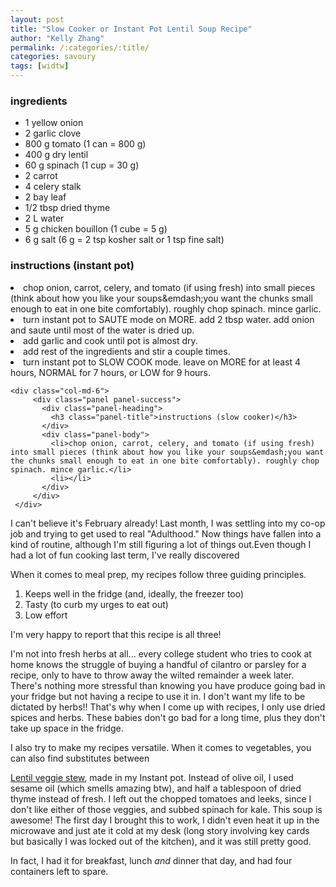 ```yaml
---
layout: post
title: "Slow Cooker or Instant Pot Lentil Soup Recipe"
author: "Kelly Zhang"
permalink: /:categories/:title/
categories: savoury
tags: [widtw]
---
```



<div class="row">
    <div class="col-md-12">
        <div class="panel panel-primary">
          <div class="panel-heading">
            <h3 class="panel-title">ingredients</h3>
          </div>
          <div class="panel-body">
            <ul><li>1 yellow onion</li>
            <li>2 garlic clove</li>
            <li>800 g tomato (1 can = 800 g)</li>
            <li>400 g dry lentil</li>
            <li>60 g spinach (1 cup = 30 g)</li>
            <li>2 carrot</li>
            <li>4 celery stalk</li>
            <li>2 bay leaf</li>
            <li>1/2 tbsp dried thyme</li>
            <li>2 L water</li>
            <li>5 g chicken bouillon (1 cube = 5 g)</li>
            <li>6 g salt (6 g = 2 tsp kosher salt or 1 tsp fine salt)</li></ul>
          </div>
        </div>
    </div>
</div>

<div class="row">
   <div class="col-md-6">
        <div class="panel panel-success">
          <div class="panel-heading">
            <h3 class="panel-title">instructions (instant pot)</h3>
          </div>
          <div class="panel-body">
            <li>chop onion, carrot, celery, and tomato (if using fresh) into small pieces (think about how you like your soups&emdash;you want the chunks small enough to eat in one bite comfortably). roughly chop spinach. mince garlic.</li>
            <li>turn instant pot to SAUTE mode on MORE. add 2 tbsp water. add onion and saute until most of the water is dried up.</li>
            <li>add garlic and cook until pot is almost dry.</li>
            <li>add rest of the ingredients and stir a couple times.</li>
            <li>turn instant pot to SLOW COOK mode. leave on MORE for at least 4 hours, NORMAL for 7 hours, or LOW for 9 hours.</li>
          </div>
        </div>
    </div>

    <div class="col-md-6">
         <div class="panel panel-success">
           <div class="panel-heading">
             <h3 class="panel-title">instructions (slow cooker)</h3>
           </div>
           <div class="panel-body">
             <li>chop onion, carrot, celery, and tomato (if using fresh) into small pieces (think about how you like your soups&emdash;you want the chunks small enough to eat in one bite comfortably). roughly chop spinach. mince garlic.</li>
             <li></li>
           </div>
         </div>
     </div>
</div>

I can't believe it's February already! Last month, I was settling into my co-op job and trying to get used to real "Adulthood."  Now things have fallen into a kind of routine, although I'm still figuring a lot of things out.Even though I had a lot of fun cooking last term, I've really discovered

When it comes to meal prep, my recipes follow three guiding principles.

1. Keeps well in the fridge (and, ideally, the freezer too)
1. Tasty (to curb my urges to eat out)
1. Low effort

I'm very happy to report that this recipe is all three!

I'm not into fresh herbs at all... every college student who tries to cook at home knows the struggle of buying a handful of cilantro or parsley for a recipe, only to have to throw away the wilted remainder a week later. There's nothing more stressful than knowing you have produce going bad in your fridge but not having a recipe to use it in. I don't want my life to be dictated by herbs!! That's why when I come up with recipes, I only use dried spices and herbs. These babies don't go bad for a long time, plus they don't take up space in the fridge.

I also try to make my recipes versatile. When it comes to vegetables, you can also find substitutes between

[Lentil veggie stew](https://weelicious.com/2011/01/02/crock-pot-lentil-veggie-stew/), made in my Instant pot. Instead of olive oil, I used sesame oil (which smells amazing btw), and half a tablespoon of dried thyme instead of fresh. I left out the chopped tomatoes and leeks, since I don't like either of those veggies, and subbed spinach for kale. This soup is awesome! The first day I brought this to work, I didn't even heat it up in the microwave and just ate it cold at my desk (long story involving key cards but basically I was locked out of the kitchen), and it was still pretty good.

In fact, I had it for breakfast, lunch *and* dinner that day, and had four containers left to spare.
